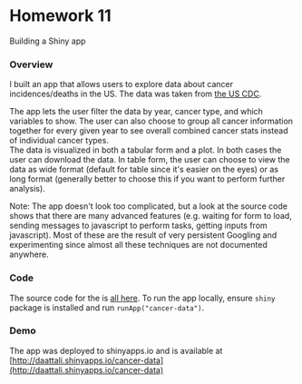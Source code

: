# Homework 11

Building a Shiny app

### Overview
I built an app that allows users to explore data about cancer incidences/deaths
in the US.  The data was taken from
[the US CDC](http://wonder.cdc.gov/cancer.html).  

The app lets the user filter the data by year, cancer type, and which variables
to show.  The user can also choose to group all cancer information together
for every given year to see overall combined cancer stats instead of individual
cancer types.  
The data is visualized in both a tabular form and a plot. In both cases the user
can download the data.  In table form, the user can choose to view the data as
wide format (default for table since it's easier on the eyes) or as long format
(generally better to choose this if you want to perform further analysis).  

Note: The app doesn't look too complicated, but a look at the source code
shows that there are many advanced features (e.g. waiting for form to load,
sending messages to javascript to perform tasks, getting inputs from
javascript).  Most of these are the result of very persistent Googling and
experimenting since almost all these techniques are not documented anywhere.

### Code
The source code for the is [all here](./cancer-data).  To run the app locally,
ensure `shiny` package is installed and run `runApp("cancer-data")`.

### Demo
The app was deployed to shinyapps.io and is available at
[http://daattali.shinyapps.io/cancer-data](http://daattali.shinyapps.io/cancer-data)
